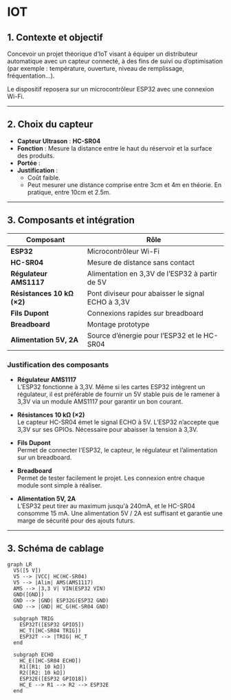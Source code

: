 # IOT

## 1. Contexte et objectif

Concevoir un projet théorique d’IoT visant à équiper un distributeur
automatique avec un capteur connecté, à des fins de suivi ou d’optimisation (par
exemple : température, ouverture, niveau de remplissage, fréquentation...).

Le dispositif reposera sur un microcontrôleur ESP32 avec une connexion Wi-Fi.

---

## 2. Choix du capteur

-   **Capteur Ultrason** : **HC-SR04**
-   **Fonction** : Mesure la distance entre le haut du réservoir et la surface des produits.
-   **Portée** :
-   **Justification** :
    -   Coût faible.
    -   Peut mesurer une distance comprise entre 3cm et 4m en théorie. En pratique, entre 10cm et 2.5m.

---

## 3. Composants et intégration

| Composant                  | Rôle                                              |
| -------------------------- | ------------------------------------------------- |
| **ESP32**                  | Microcontrôleur Wi-Fi                             |
| **HC-SR04**                | Mesure de distance sans contact                   |
| **Régulateur AMS1117**     | Alimentation en 3,3V de l’ESP32 à partir de 5V    |
| **Résistances 10 kΩ (×2)** | Pont diviseur pour abaisser le signal ECHO à 3,3V |
| **Fils Dupont**            | Connexions rapides sur breadboard                 |
| **Breadboard**             | Montage prototype                                 |
| **Alimentation 5V, 2A**    | Source d’énergie pour l’ESP32 et le HC-SR04       |

### Justification des composants

-   **Régulateur AMS1117**  
    L’ESP32 fonctionne à 3,3V. Même si les cartes ESP32 intègrent un régulateur, il est préférable de fournir un 5V stable puis de le ramener à 3,3V via un module AMS1117 pour garantir un bon courant.

-   **Résistances 10 kΩ (×2)**  
    Le capteur HC-SR04 émet le signal ECHO à 5V. L’ESP32 n’accepte que 3,3V sur ses GPIOs. Nécessaire pour abaisser la tension à 3,3V.

-   **Fils Dupont**  
    Permet de connecter l’ESP32, le capteur, le régulateur et l’alimentation sur un breadboard.

-   **Breadboard**  
    Permet de tester facilement le projet. Les connexion entre chaque module sont simple à réaliser.

-   **Alimentation 5V, 2A**  
    L’ESP32 peut tirer au maximum jusqu'à 240mA, et le HC-SR04 consomme 15 mA. Une alimentation 5V / 2A est suffisant et garantie une marge de sécurité pour des ajouts futurs.

---

## 3. Schéma de cablage

```mermaid
graph LR
  V5([5 V])
  V5 --> |VCC| HC(HC-SR04)
  V5 --> |Alim| AMS(AMS1117)
  AMS --> |3,3 V| VIN(ESP32 VIN)
  GND([GND])
  GND --> |GND| ESP32G(ESP32 GND)
  GND --> |GND| HC_G(HC-SR04 GND)

  subgraph TRIG
    ESP32T([ESP32 GPIO5])
    HC_T([HC-SR04 TRIG])
    ESP32T --> |TRIG| HC_T
  end

  subgraph ECHO
    HC_E([HC-SR04 ECHO])
    R1([R1: 10 kΩ])
    R2([R2: 10 kΩ])
    ESP32E([ESP32 GPIO18])
    HC_E --> R1 --> R2 --> ESP32E
  end
```

